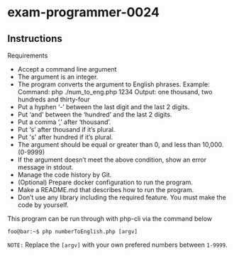 # exam-programmer-0024

## Instructions

Requirements
- Accept a command line argument
- The argument is an integer.
- The program converts the argument to English phrases.
Example:
    Command: php ./num_to_eng.php 1234
    Output: one thousand, two hundreds and thirty-four
- Put a hyphen ‘-’ between the last digit and the last 2 digits.
- Put ‘and’ between the ‘hundred’ and the last 2 digits.
- Put a comma ‘,’ after ‘thousand’.
- Put ‘s’ after thousand if it’s plural.
- Put 's' after hundred if it’s plural.
- The argument should be equal or greater than 0, and less than 10,000. (0-9999)
- If the argument doesn’t meet the above condition, show an error message in stdout.
- Manage the code history by Git.
- (Optional) Prepare docker configuration to run the program.
- Make a README.md that describes how to run the program.
- Don’t use any library including the required feature. You must make the code by yourself.

This program can be run through with php-cli via the command below

```console
foo@bar:~$ php numberToEnglish.php [argv]

```

`NOTE:` Replace the `[argv]` with your own prefered numbers between `1-9999`.
